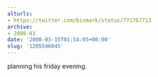 ```yaml
---
alturls:
- https://twitter.com/bismark/status/771767713
archive:
- 2008-03
date: '2008-03-15T01:54:05+00:00'
slug: '1205546045'
---
```


planning his friday evening.

